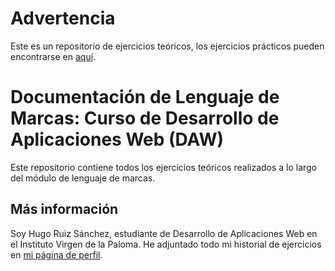 # Advertencia

Este es un repositorio de ejercicios teóricos, los ejercicios prácticos pueden encontrarse en [aquí](https://github.com/hugoruizsanchez/-1DAW-Lenguaje-de-marcas-ejercicios).

# Documentación de Lenguaje de Marcas: Curso de Desarrollo de Aplicaciones Web (DAW) 

Este repositorio contiene todos los ejercicios teóricos realizados a lo largo del módulo de lenguaje de marcas. 

##  Más información
Soy Hugo Ruiz Sánchez, estudiante de Desarrollo de Aplicaciones Web en el Instituto Virgen de la Paloma. He adjuntado todo mi historial de ejercicios en [mi página de perfil](https://hugoruizsanchez.github.io/).
